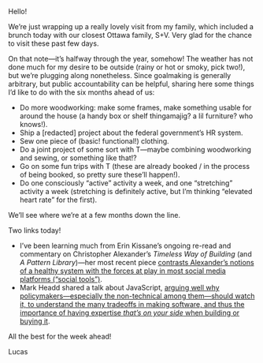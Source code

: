 Hello!

We’re just wrapping up a really lovely visit from my family, which included a brunch today with our closest Ottawa family, S+V. Very glad for the chance to visit these past few days.

On that note—it’s halfway through the year, somehow! The weather has not done much for my desire to be outside (rainy or hot or smoky, pick two!), but we’re plugging along nonetheless. Since goalmaking is generally arbitrary, but public accountability can be helpful, sharing here some things I’d like to do with the six months ahead of us:

- Do more woodworking: make some frames, make something usable for around the house (a handy box or shelf thingamajig? a lil furniture? who knows!).
- Ship a [redacted] project about the federal government’s HR system.
- Sew one piece of (basic! functional!) clothing.
- Do a joint project of some sort with T—maybe combining woodworking and sewing, or something like that!?
- Go on some fun trips with T (these are already booked / in the process of being booked, so pretty sure these’ll happen!).
- Do one consciously “active” activity a week, and one “stretching” activity a week (stretching is definitely active, but I’m thinking “elevated heart rate” for the first).

We’ll see where we’re at a few months down the line.

Two links today!

- I’ve been learning much from Erin Kissane’s ongoing re-read and commentary on Christopher Alexander’s _Timeless Way of Building_ (and _A Pattern Library_)—her most recent piece [contrasts Alexander’s notions of a healthy system with the forces at play in most social media platforms (“social tools”)](https://erinkissane.com/qualities-of-life).
- Mark Headd shared a talk about JavaScript, [arguing well why policymakers—especially the non-technical among them—should watch it, to understand the many tradeoffs in making software, and thus the importance of having expertise _that’s on your side_ when building or buying it](https://civic.io/2023/06/30/javascript-for-policy-makers/). 

All the best for the week ahead!

Lucas